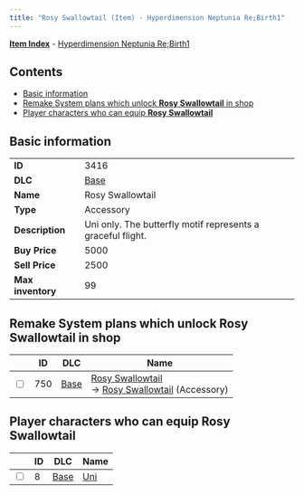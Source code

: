 ```yaml
---
title: "Rosy Swallowtail (Item) - Hyperdimension Neptunia Re;Birth1"
---
```


[**Item Index**](/neptunia/rb1/item/index.html) - [Hyperdimension Neptunia Re;Birth1](/neptunia/rb1)

## Contents

- [Basic information](#basic-information)
- [Remake System plans which unlock **Rosy Swallowtail** in shop](#remake-system-plans-which-unlock-rosy-swallowtail-in-shop)
- [Player characters who can equip **Rosy Swallowtail**](#player-characters-who-can-equip-rosy-swallowtail)

## Basic information

|   |   |
| -- | -- |
| **ID** | 3416 |
| **DLC** | [Base](/neptunia/rb1/dlc/1-base.html) |
| **Name** | Rosy Swallowtail |
| **Type** | Accessory |
| **Description** | Uni only. The butterfly motif represents a graceful flight. |
| **Buy Price** | 5000 |
| **Sell Price** | 2500 |
| **Max inventory** | 99 |

## Remake System plans which unlock **Rosy Swallowtail** in shop

|    | ID | DLC | Name |
| -- | -- | --- | ---- |
| <input type="checkbox" id="rb1-remake-1-750" class="trackbox" /> | 750 | [Base](/neptunia/rb1/dlc/1-base.html) | [Rosy Swallowtail](/neptunia/rb1/remake/1-750-rosy-swallowtail.html)<br />→ [Rosy Swallowtail](/neptunia/rb1/item/1-3416-rosy-swallowtail.html) (Accessory) |

## Player characters who can equip **Rosy Swallowtail**

|    | ID | DLC | Name |
| -- | -- | --- | ---- |
| <input type="checkbox" id="rb1-player-1-8" class="trackbox" /> | 8 | [Base](/neptunia/rb1/dlc/1-base.html) | [Uni](/neptunia/rb1/player/1-8-uni.html) |
